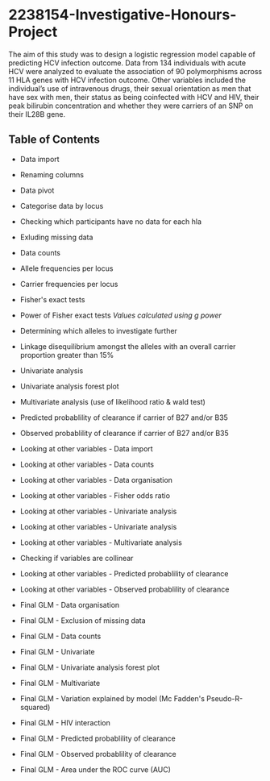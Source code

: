 # 2238154-Investigative-Honours-Project

The aim of this study was to design a logistic regression model capable of predicting HCV infection outcome. Data from 134 individuals with acute HCV were analyzed to evaluate the association of 90 polymorphisms across 11 HLA genes with HCV infection outcome. Other variables included the individual’s use of intravenous drugs, their sexual orientation as men that have sex with men, their status as being coinfected with HCV and HIV, their peak bilirubin concentration and whether they were carriers of an SNP on their IL28B gene.

## Table of Contents
* Data import
* Renaming columns
* Data pivot
* Categorise data by locus
* Checking which participants have no data for each hla
* Exluding missing data

* Data counts
* Allele frequencies per locus
* Carrier frequencies per locus
* Fisher's exact tests
* Power of Fisher exact tests *Values calculated using g power*
* Determining which alleles to investigate further
* Linkage disequilibrium amongst the alleles with an overall carrier proportion greater than 15%

* Univariate analysis
* Univariate analysis forest plot
* Multivariate analysis (use of likelihood ratio & wald test)
* Predicted probablility of clearance if carrier of B27 and/or B35
* Observed probablility of clearance if carrier of B27 and/or B35

* Looking at other variables - Data import
* Looking at other variables - Data counts
* Looking at other variables - Data organisation
* Looking at other variables - Fisher odds ratio
* Looking at other variables - Univariate analysis
* Looking at other variables - Univariate analysis
* Looking at other variables - Multivariate analysis
* Checking if variables are collinear 
* Looking at other variables - Predicted probablility of clearance
* Looking at other variables - Observed probablility of clearance

* Final GLM - Data organisation
* Final GLM - Exclusion of missing data
* Final GLM - Data counts
* Final GLM - Univariate
* Final GLM - Univariate analysis forest plot
* Final GLM - Multivariate
* Final GLM - Variation explained by model (Mc Fadden's Pseudo-R-squared)
* Final GLM - HIV interaction
* Final GLM - Predicted probablility of clearance
* Final GLM - Observed probablility of clearance
* Final GLM - Area under the ROC curve (AUC)


